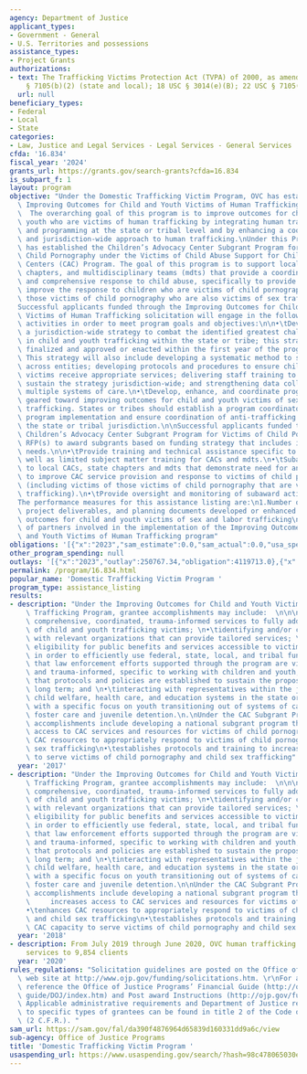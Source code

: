 ```yaml
---
agency: Department of Justice
applicant_types:
- Government - General
- U.S. Territories and possessions
assistance_types:
- Project Grants
authorizations:
- text: The Trafficking Victims Protection Act (TVPA) of 2000, as amended; 22 USC
    § 7105(b)(2) (state and local); 18 USC § 3014(e)(B); 22 USC § 7105(b)(2) (DTVF).
  url: null
beneficiary_types:
- Federal
- Local
- State
categories:
- Law, Justice and Legal Services - Legal Services - General Services
cfda: '16.834'
fiscal_year: '2024'
grants_url: https://grants.gov/search-grants?cfda=16.834
is_subpart_f: 1
layout: program
objective: "Under the Domestic Trafficking Victim Program, OVC has established the\
  \ Improving Outcomes for Child and Youth Victims of Human Trafficking Program. \
  \  The overarching goal of this program is to improve outcomes for children and\
  \ youth who are victims of human trafficking by integrating human trafficking policy\
  \ and programming at the state or tribal level and by enhancing a coordinated, multidisciplinary,\
  \ and jurisdiction-wide approach to human trafficking.\nUnder this Program, OJJDP\
  \ has established the Children’s Advocacy Center Subgrant Program for Victims of\
  \ Child Pornography under the Victims of Child Abuse Support for Children’s Advocacy\
  \ Centers (CAC) Program. The goal of this program is to support local CACs, state\
  \ chapters, and multidisciplinary teams (mdts) that provide a coordinated investigation\
  \ and comprehensive response to child abuse, specifically to provide services and\
  \ improve the response to children who are victims of child pornography, including\
  \ those victims of child pornography who are also victims of sex trafficking.\n\n\
  Successful applicants funded through the Improving Outcomes for Child and Youth\
  \ Victims of Human Trafficking solicitation will engage in the following general\
  \ activities in order to meet program goals and objectives:\n\n•\tDevelop and implement\
  \ a jurisdiction-wide strategy to combat the identified greatest challenge areas\
  \ in child and youth trafficking within the state or tribe; this strategy must be\
  \ finalized and approved or enacted within the first year of the program start date.\
  \ This strategy will also include developing a systematic method to screen for victimization\
  \ across entities; developing protocols and procedures to ensure child and youth\
  \ victims receive appropriate services; delivering staff training to implement and\
  \ sustain the strategy jurisdiction-wide; and strengthening data collection across\
  \ multiple systems of care.\n•\tDevelop, enhance, and coordinate programs and activities\
  \ geared toward improving outcomes for child and youth victims of sex and labor\
  \ trafficking. States or tribes should establish a program coordinator role to oversee\
  \ program implementation and ensure coordination of anti-trafficking efforts in\
  \ the state or tribal jurisdiction.\n\nSuccessful applicants funded through the\
  \ Children’s Advocacy Center Subgrant Program for Victims of Child Pornography will:Release\
  \ RFP(s) to award subgrants based on funding strategy that includes identified national\
  \ needs.\n\n•\tProvide training and technical assistance specific to the RFP as\
  \ well as limited subject matter training for CACs and mdts.\n•\tSubaward funds\
  \ to local CACs, state chapters and mdts that demonstrate need for and capacity\
  \ to improve CAC service provision and response to victims of child pornography\
  \ (including victims of those victims of child pornography that are victims of sex\
  \ trafficking).\n•\tProvide oversight and monitoring of subaward activities.\n\n\
  The performance measures for this assistance listing are:\n1.Number of initiatives,\
  \ project deliverables, and planning documents developed or enhanced to improve\
  \ outcomes for child and youth victims of sex and labor trafficking\n2.Total number\
  \ of partners involved in the implementation of the Improving Outcomes for Child\
  \ and Youth Victims of Human Trafficking program"
obligations: '[{"x":"2023","sam_estimate":0.0,"sam_actual":0.0,"usa_spending_actual":6119713.0},{"x":"2024","sam_estimate":0.0,"sam_actual":0.0,"usa_spending_actual":7991950.0},{"x":"2025","sam_estimate":0.0,"sam_actual":0.0,"usa_spending_actual":0.0}]'
other_program_spending: null
outlays: '[{"x":"2023","outlay":250767.34,"obligation":4119713.0},{"x":"2024","outlay":1786437.81,"obligation":7991950.0},{"x":"2025","outlay":0.0,"obligation":0.0}]'
permalink: /program/16.834.html
popular_name: 'Domestic Trafficking Victim Program '
program_type: assistance_listing
results:
- description: "Under the Improving Outcomes for Child and Youth Victims of Human\
    \ Trafficking Program, grantee accomplishments may include:  \n\n\n•\tproviding\
    \ comprehensive, coordinated, trauma-informed services to fully address the needs\
    \ of child and youth trafficking victims; \n•\tidentifying and/or coordinating\
    \ with relevant organizations that can provide tailored services; \n•\tidentifying\
    \ eligibility for public benefits and services accessible to victims of trafficking\
    \ in order to efficiently use federal, state, local, and tribal funds;\n•\tensuring\
    \ that law enforcement efforts supported through the program are victim-centered\
    \ and trauma-informed, specific to working with children and youth; \n•\tensuring\
    \ that protocols and policies are established to sustain the proposed program\
    \ long term; and \n•\tinteracting with representatives within the juvenile justice,\
    \ child welfare, health care, and education systems in the state or tribal jurisdiction,\
    \ with a specific focus on youth transitioning out of systems of care, including\
    \ foster care and juvenile detention.\n.\nUnder the CAC Subgrant Program, grantee\
    \ accomplishments include developing a national subgrant program that:increases\
    \ access to CAC services and resources for victims of child pornography\n•\tenhances\
    \ CAC resources to appropriately respond to victims of child pornography and child\
    \ sex trafficking\n•\testablishes protocols and training to increase CAC capacity\
    \ to serve victims of child pornography and child sex trafficking"
  year: '2017'
- description: "Under the Improving Outcomes for Child and Youth Victims of Human\
    \ Trafficking Program, grantee accomplishments may include:  \n\n\n•\tproviding\
    \ comprehensive, coordinated, trauma-informed services to fully address the needs\
    \ of child and youth trafficking victims; \n•\tidentifying and/or coordinating\
    \ with relevant organizations that can provide tailored services; \n•\tidentifying\
    \ eligibility for public benefits and services accessible to victims of trafficking\
    \ in order to efficiently use federal, state, local, and tribal funds;\n•\tensuring\
    \ that law enforcement efforts supported through the program are victim-centered\
    \ and trauma-informed, specific to working with children and youth; \n•\tensuring\
    \ that protocols and policies are established to sustain the proposed program\
    \ long term; and \n•\tinteracting with representatives within the juvenile justice,\
    \ child welfare, health care, and education systems in the state or tribal jurisdiction,\
    \ with a specific focus on youth transitioning out of systems of care, including\
    \ foster care and juvenile detention.\n\nUnder the CAC Subgrant Program, grantee\
    \ accomplishments include developing a national subgrant program that:\n\n•  \
    \     increases access to CAC services and resources for victims of child pornography\n\
    •\tenhances CAC resources to appropriately respond to victims of child pornography\
    \ and child sex trafficking\n•\testablishes protocols and training to increase\
    \ CAC capacity to serve victims of child pornography and child sex trafficking"
  year: '2018'
- description: From July 2019 through June 2020, OVC human trafficking grantees provided
    services to 9,854 clients
  year: '2020'
rules_regulations: "Solicitation guidelines are posted on the Office of Justice Programs\
  \ web site at http://www.ojp.gov/funding/solicitations.htm. \r\nFor additional guidance\
  \ reference the Office of Justice Programs’ Financial Guide (http://ojp.gov/financial\
  \ guide/DOJ/index.htm) and Post award Instructions (http://ojp.gov/funding/Implement/Resources/PostAwardInstructions.pdf).\
  \ Applicable administrative requirements and Department of Justice regulations applicable\
  \ to specific types of grantees can be found in title 2 of the Code of Federal Regulations\
  \ (2 C.F.R.). "
sam_url: https://sam.gov/fal/da390f4876964d65839d160331dd9a6c/view
sub-agency: Office of Justice Programs
title: 'Domestic Trafficking Victim Program '
usaspending_url: https://www.usaspending.gov/search/?hash=98c478065030edca07915811cd86d928
---
```

